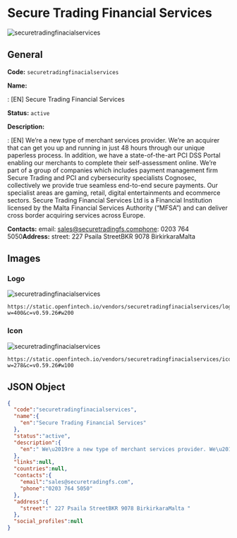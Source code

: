 
# Secure Trading Financial Services 
![securetradingfinacialservices](https://static.openfintech.io/vendors/securetradingfinacialservices/logo.svg?w=400&c=v0.59.26#w200)  

## General 
 
**Code:** `securetradingfinacialservices` 
 
**Name:** 
 
:	[EN] Secure Trading Financial Services 
 
**Status:** `active` 
 
**Description:** 
 
: [EN]  We’re a new type of merchant services provider. We’re an acquirer that can get you up and running in just 48 hours through our unique paperless process. In addition, we have a state-of-the-art PCI DSS Portal enabling our merchants to complete their self-assessment online. We’re part of a group of companies which includes payment management firm Secure Trading and PCI and cybersecurity specialists Cognosec, collectively we provide true seamless end-to-end secure payments. Our specialist areas are gaming, retail, digital entertainments and ecommerce sectors. Secure Trading Financial Services Ltd is a Financial Institution licensed by the Malta Financial Services Authority (“MFSA”) and can deliver cross border acquiring services across Europe.  
 
**Contacts:** 
email: sales@securetradingfs.comphone: 0203 764 5050**Address:** 
street:  227 Psaila StreetBKR 9078 BirkirkaraMalta  

## Images 

### Logo 
 
![securetradingfinacialservices](https://static.openfintech.io/vendors/securetradingfinacialservices/logo.svg?w=400&c=v0.59.26#w200)  

```
https://static.openfintech.io/vendors/securetradingfinacialservices/logo.svg?w=400&c=v0.59.26#w200
```  

### Icon 
 
![securetradingfinacialservices](https://static.openfintech.io/vendors/securetradingfinacialservices/icon.svg?w=278&c=v0.59.26#w100)  

```
https://static.openfintech.io/vendors/securetradingfinacialservices/icon.svg?w=278&c=v0.59.26#w100
```  

## JSON Object 

```json
{
  "code":"securetradingfinacialservices",
  "name":{
    "en":"Secure Trading Financial Services"
  },
  "status":"active",
  "description":{
    "en":" We\u2019re a new type of merchant services provider. We\u2019re an acquirer that can get you up and running in just 48 hours through our unique paperless process. In addition, we have a state-of-the-art PCI DSS Portal enabling our merchants to complete their self-assessment online. We\u2019re part of a group of companies which includes payment management firm Secure Trading and PCI and cybersecurity specialists Cognosec, collectively we provide true seamless end-to-end secure payments. Our specialist areas are gaming, retail, digital entertainments and ecommerce sectors. Secure Trading Financial Services Ltd is a Financial Institution licensed by the Malta Financial Services Authority (\u201cMFSA\u201d) and can deliver cross border acquiring services across Europe. "
  },
  "links":null,
  "countries":null,
  "contacts":{
    "email":"sales@securetradingfs.com",
    "phone":"0203 764 5050"
  },
  "address":{
    "street":" 227 Psaila StreetBKR 9078 BirkirkaraMalta "
  },
  "social_profiles":null
}
```  

